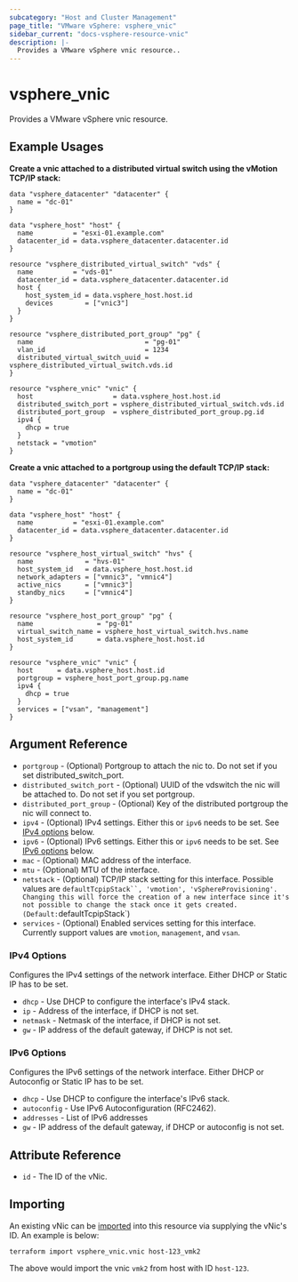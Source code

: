 ```yaml
---
subcategory: "Host and Cluster Management"
page_title: "VMware vSphere: vsphere_vnic"
sidebar_current: "docs-vsphere-resource-vnic"
description: |-
  Provides a VMware vSphere vnic resource..
---
```


# vsphere_vnic

Provides a VMware vSphere vnic resource.

## Example Usages

**Create a vnic attached to a distributed virtual switch using the vMotion TCP/IP stack:**

```hcl
data "vsphere_datacenter" "datacenter" {
  name = "dc-01"
}

data "vsphere_host" "host" {
  name          = "esxi-01.example.com"
  datacenter_id = data.vsphere_datacenter.datacenter.id
}

resource "vsphere_distributed_virtual_switch" "vds" {
  name          = "vds-01"
  datacenter_id = data.vsphere_datacenter.datacenter.id
  host {
    host_system_id = data.vsphere_host.host.id
    devices        = ["vnic3"]
  }
}

resource "vsphere_distributed_port_group" "pg" {
  name                            = "pg-01"
  vlan_id                         = 1234
  distributed_virtual_switch_uuid = vsphere_distributed_virtual_switch.vds.id
}

resource "vsphere_vnic" "vnic" {
  host                    = data.vsphere_host.host.id
  distributed_switch_port = vsphere_distributed_virtual_switch.vds.id
  distributed_port_group  = vsphere_distributed_port_group.pg.id
  ipv4 {
    dhcp = true
  }
  netstack = "vmotion"
}
```

**Create a vnic attached to a portgroup using the default TCP/IP stack:**

```hcl
data "vsphere_datacenter" "datacenter" {
  name = "dc-01"
}

data "vsphere_host" "host" {
  name          = "esxi-01.example.com"
  datacenter_id = data.vsphere_datacenter.datacenter.id
}

resource "vsphere_host_virtual_switch" "hvs" {
  name             = "hvs-01"
  host_system_id   = data.vsphere_host.host.id
  network_adapters = ["vmnic3", "vmnic4"]
  active_nics      = ["vmnic3"]
  standby_nics     = ["vmnic4"]
}

resource "vsphere_host_port_group" "pg" {
  name                = "pg-01"
  virtual_switch_name = vsphere_host_virtual_switch.hvs.name
  host_system_id      = data.vsphere_host.host.id
}

resource "vsphere_vnic" "vnic" {
  host      = data.vsphere_host.host.id
  portgroup = vsphere_host_port_group.pg.name
  ipv4 {
    dhcp = true
  }
  services = ["vsan", "management"]
}
```

## Argument Reference

* `portgroup` - (Optional) Portgroup to attach the nic to. Do not set if you set distributed_switch_port.
* `distributed_switch_port` - (Optional) UUID of the vdswitch the nic will be attached to. Do not set if you set portgroup.
* `distributed_port_group` - (Optional) Key of the distributed portgroup the nic will connect to.
* `ipv4` - (Optional) IPv4 settings. Either this or `ipv6` needs to be set. See [IPv4 options](#ipv4-options) below.
* `ipv6` - (Optional) IPv6 settings. Either this or `ipv6` needs to be set. See [IPv6 options](#ipv6-options) below.
* `mac` - (Optional) MAC address of the interface.
* `mtu` - (Optional) MTU of the interface.
* `netstack` - (Optional) TCP/IP stack setting for this interface. Possible values are `defaultTcpipStack``, 'vmotion', 'vSphereProvisioning'. Changing this will force the creation of a new interface since it's not possible to change the stack once it gets created. (Default:`defaultTcpipStack`)
* `services` - (Optional) Enabled services setting for this interface. Currently support values are `vmotion`, `management`, and `vsan`.

### IPv4 Options

Configures the IPv4 settings of the network interface. Either DHCP or Static IP has to be set.

* `dhcp` - Use DHCP to configure the interface's IPv4 stack.
* `ip` - Address of the interface, if DHCP is not set.
* `netmask` - Netmask of the interface, if DHCP is not set.
* `gw` - IP address of the default gateway, if DHCP is not set.

### IPv6 Options

Configures the IPv6 settings of the network interface. Either DHCP or Autoconfig or Static IP has to be set.

* `dhcp` - Use DHCP to configure the interface's IPv6 stack.
* `autoconfig` - Use IPv6 Autoconfiguration (RFC2462).
* `addresses` -  List of IPv6 addresses
* `gw` - IP address of the default gateway, if DHCP or autoconfig is not set.

## Attribute Reference

* `id` - The ID of the vNic.

## Importing

An existing vNic can be [imported][docs-import] into this resource
via supplying the vNic's ID. An example is below:

[docs-import]: /docs/import/index.html

```shell
terraform import vsphere_vnic.vnic host-123_vmk2
```

The above would import the vnic `vmk2` from host with ID `host-123`.
